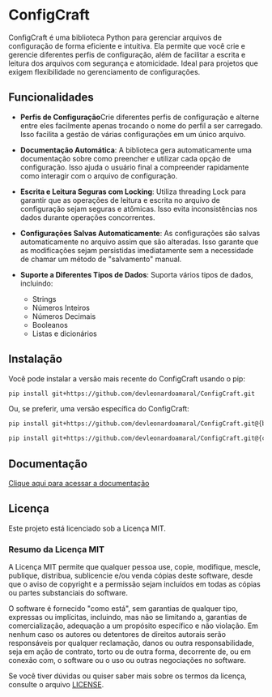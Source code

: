 # ConfigCraft

ConfigCraft é uma biblioteca Python para gerenciar arquivos de configuração de forma eficiente e intuitiva. Ela permite que você crie e gerencie diferentes perfis de configuração, além de facilitar a escrita e leitura dos arquivos com segurança e atomicidade. Ideal para projetos que exigem flexibilidade no gerenciamento de configurações.

## Funcionalidades

- **Perfis de Configuração**Crie diferentes perfis de configuração e alterne entre eles facilmente apenas trocando o nome do perfil a ser carregado. Isso facilita a gestão de várias configurações em um único arquivo.
  
- **Documentação Automática**: A biblioteca gera automaticamente uma documentação sobre como preencher e utilizar cada opção de configuração. Isso ajuda o usuário final a compreender rapidamente como interagir com o arquivo de configuração.

- **Escrita e Leitura Seguras com Locking**: Utiliza threading Lock para garantir que as operações de leitura e escrita no arquivo de configuração sejam seguras e atômicas. Isso evita inconsistências nos dados durante operações concorrentes.

- **Configurações Salvas Automaticamente**: As configurações são salvas automaticamente no arquivo assim que são alteradas. Isso garante que as modificações sejam persistidas imediatamente sem a necessidade de chamar um método de "salvamento" manual.

- **Suporte a Diferentes Tipos de Dados**: Suporta vários tipos de dados, incluindo:
  - Strings
  - Números Inteiros
  - Números Decimais
  - Booleanos
  - Listas e dicionários

## Instalação
Você pode instalar a versão mais recente do ConfigCraft usando o pip:
```bash
pip install git+https://github.com/devleonardoamaral/ConfigCraft.git
```

Ou, se preferir, uma versão específica do ConfigCraft:
```bash
pip install git+https://github.com/devleonardoamaral/ConfigCraft.git@{branch-name}
```
```bash
pip install git+https://github.com/devleonardoamaral/ConfigCraft.git@{commit-hash}
```

## Documentação

[Clique aqui para acessar a documentação](https://devleonardoamaral.github.io/ConfigCraft/index.html)

## Licença

Este projeto está licenciado sob a Licença MIT.

### Resumo da Licença MIT

A Licença MIT permite que qualquer pessoa use, copie, modifique, mescle, publique, distribua, sublicencie e/ou venda cópias deste software, desde que o aviso de copyright e a permissão sejam incluídos em todas as cópias ou partes substanciais do software.

O software é fornecido "como está", sem garantias de qualquer tipo, expressas ou implícitas, incluindo, mas não se limitando a, garantias de comercialização, adequação a um propósito específico e não violação. Em nenhum caso os autores ou detentores de direitos autorais serão responsáveis por qualquer reclamação, danos ou outra responsabilidade, seja em ação de contrato, torto ou de outra forma, decorrente de, ou em conexão com, o software ou o uso ou outras negociações no software.

Se você tiver dúvidas ou quiser saber mais sobre os termos da licença, consulte o arquivo [LICENSE](./LICENSE).